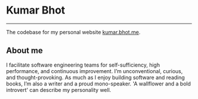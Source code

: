 # Kumar Bhot
---

The codebase for my personal website [kumar.bhot.me](https://kumar.bhot.me).

## About me

I facilitate software engineering teams for self-sufficiency, high performance, and continuous improvement. I’m unconventional, curious, and thought-provoking. As much as I enjoy building software and reading books, I’m also a writer and a proud mono-speaker. 'A wallflower and a bold introvert' can describe my personality well.
